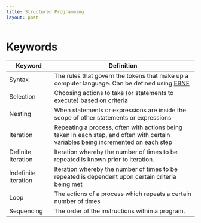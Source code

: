 ```yaml
---
title: Structured Programming
layout: post
---
```


# Keywords

| Keyword              | Definition                                                   |
| -------------------- | ------------------------------------------------------------ |
| Syntax               | The rules that govern the tokens that make up a computer language. Can be defined using [EBNF](https://en.wikipedia.org/wiki/Extended_Backus%E2%80%93Naur_form) |
| Selection            | Choosing actions to take (or statements to execute) based on criteria |
| Nesting              | When statements or expressions are inside the scope of other statements or expressions |
| Iteration            | Repeating a process, often with actions being taken in each step, and often with certain variables being incremented on each step |
| Definite Iteration   | Iteration whereby the number of times to be repeated is known prior to iteration. |
| Indefinite iteration | Iteration whereby the number of times to be repeated is dependent upon certain criteria being met |
| Loop                 | The actions of a process which repeats a certain number of times |
| Sequencing           | The order of the instructions within a program.              |

